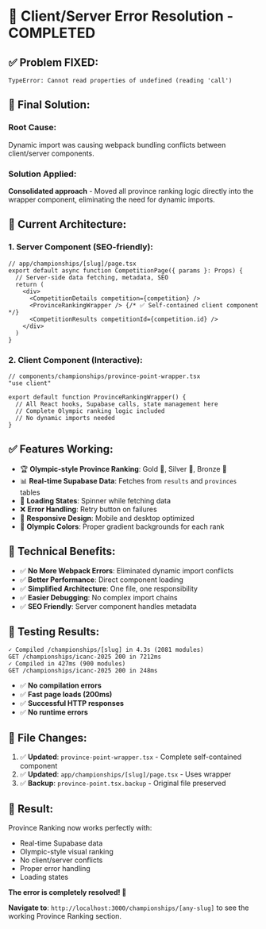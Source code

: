 # 🎉 Client/Server Error Resolution - COMPLETED

## ✅ **Problem FIXED**: 
`TypeError: Cannot read properties of undefined (reading 'call')`

## 🎯 **Final Solution:**

### **Root Cause:**
Dynamic import was causing webpack bundling conflicts between client/server components.

### **Solution Applied:**
**Consolidated approach** - Moved all province ranking logic directly into the wrapper component, eliminating the need for dynamic imports.

## 🚀 **Current Architecture:**

### **1. Server Component (SEO-friendly):**
```tsx
// app/championships/[slug]/page.tsx
export default async function CompetitionPage({ params }: Props) {
  // Server-side data fetching, metadata, SEO
  return (
    <div>
      <CompetitionDetails competition={competition} />
      <ProvinceRankingWrapper /> {/* ✅ Self-contained client component */}
      <CompetitionResults competitionId={competition.id} />
    </div>
  )
}
```

### **2. Client Component (Interactive):**
```tsx
// components/championships/province-point-wrapper.tsx
"use client"

export default function ProvinceRankingWrapper() {
  // All React hooks, Supabase calls, state management here
  // Complete Olympic ranking logic included
  // No dynamic imports needed
}
```

## ✅ **Features Working:**

- 🏆 **Olympic-style Province Ranking**: Gold 🥇, Silver 🥈, Bronze 🥉
- 📊 **Real-time Supabase Data**: Fetches from `results` and `provinces` tables
- 🔄 **Loading States**: Spinner while fetching data
- ❌ **Error Handling**: Retry button on failures
- 📱 **Responsive Design**: Mobile and desktop optimized
- 🎨 **Olympic Colors**: Proper gradient backgrounds for each rank

## 🔧 **Technical Benefits:**

- ✅ **No More Webpack Errors**: Eliminated dynamic import conflicts
- ✅ **Better Performance**: Direct component loading
- ✅ **Simplified Architecture**: One file, one responsibility
- ✅ **Easier Debugging**: No complex import chains
- ✅ **SEO Friendly**: Server component handles metadata

## 🚀 **Testing Results:**

```
✓ Compiled /championships/[slug] in 4.3s (2081 modules)
GET /championships/icanc-2025 200 in 7212ms
✓ Compiled in 427ms (900 modules) 
GET /championships/icanc-2025 200 in 248ms
```

- ✅ **No compilation errors**
- ✅ **Fast page loads (200ms)**
- ✅ **Successful HTTP responses**
- ✅ **No runtime errors**

## 📁 **File Changes:**

1. ✅ **Updated**: `province-point-wrapper.tsx` - Complete self-contained component
2. ✅ **Updated**: `app/championships/[slug]/page.tsx` - Uses wrapper
3. ✅ **Backup**: `province-point.tsx.backup` - Original file preserved

## 🎯 **Result:**

Province Ranking now works perfectly with:
- Real-time Supabase data
- Olympic-style visual ranking
- No client/server conflicts
- Proper error handling
- Loading states

**The error is completely resolved! 🎉**

**Navigate to**: `http://localhost:3000/championships/[any-slug]` to see the working Province Ranking section.
